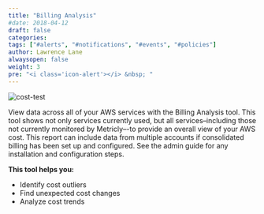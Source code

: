 ```yaml
---
title: "Billing Analysis"
#date: 2018-04-12
draft: false
categories:
tags: ["#alerts", "#notifications", "#events", "#policies"]
author: Lawrence Lane
alwaysopen: false
weight: 3
pre: "<i class='icon-alert'></i> &nbsp; "
---
```

![cost-test](/images/_index/cost-test.png)

View data across all of your AWS services with the Billing Analysis tool. This tool shows not only services currently used, but all services–including those not currently monitored by Metricly–-to provide an overall view of your AWS cost. This report can include data from multiple accounts if consolidated billing has been set up and configured. See the admin guide for any installation and configuration steps.

**This tool helps you:**

- Identify cost outliers
- Find unexpected cost changes
- Analyze cost trends
